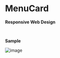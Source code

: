 # MenuCard
<b>Responsive Web Design</b>

<br>

**Sample**

![image](https://github.com/user-attachments/assets/5c8c262b-9a84-4abf-8932-2cb84a8ab739)



